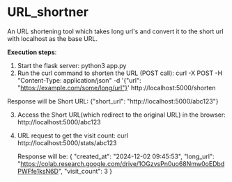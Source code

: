 # URL_shortner
An URL shortening tool which takes long url's and convert it to the short url with localhost as the base URL.

**Execution steps**:
1. Start the flask server: 
    python3 app.py
2. Run the curl command to shorten the URL (POST call):
    curl -X POST -H "Content-Type: application/json" -d '{"url": "https://example.com/some/long/url"}' http://localhost:5000/shorten

  Response will be Short URL: {"short_url": "http://localhost:5000/abc123"}

3. Access the Short URL(which redirect to the original URL) in the browser:
   http://localhost:5000/abc123

4. URL request to get the visit count:
   curl http://localhost:5000/stats/abc123

   Response will be:
   {
  "created_at": "2024-12-02 09:45:53",
  "long_url": "https://colab.research.google.com/drive/1OGzvsPn0uo68Nmw0oEDbdPWFfe1ksN6D",
  "visit_count": 3
}

